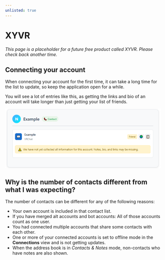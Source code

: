 ```yaml
---
unlisted: true
---
```

# XYVR

*This page is a placeholder for a future free product called XYVR. Please check back another time.*

## Connecting your account

When connecting your account for the first time, it can take a long time for the list to update,
so keep the application open for a while.

You will see a lot of entries like this, as getting the links and bio of an account will take longer
than just getting your list of friends.

![ui-webview_vIxsUGfGbg.png](img/ui-webview_vIxsUGfGbg.png)

## Why is the number of contacts different from what I was expecting?

The number of contacts can be different for any of the following reasons:

- Your own account is included in that contact list.
- If you have merged alt accounts and bot accounts: All of those accounts count as one user.
- You had connected multiple accounts that share some contacts with each other.
- One or more of your connected accounts is set to offline mode in the **Connections** view and is not getting updates.
- When the address book is in *Contacts & Notes* mode, non-contacts who have notes are also shown.

